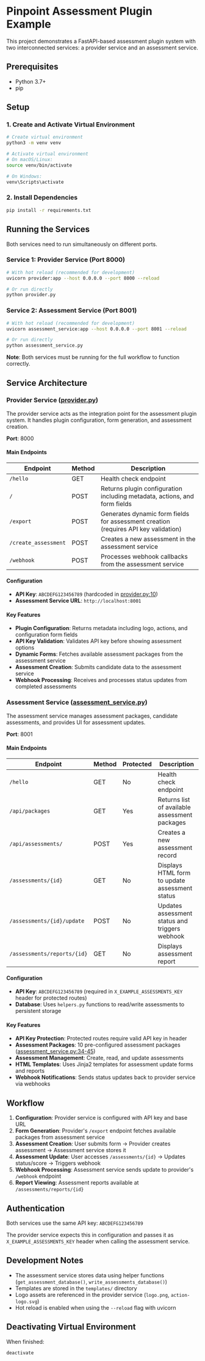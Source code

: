 # Pinpoint Assessment Plugin Example

This project demonstrates a FastAPI-based assessment plugin system with two interconnected services: a provider service and an assessment service.

## Prerequisites

- Python 3.7+
- pip

## Setup

### 1. Create and Activate Virtual Environment

```bash
# Create virtual environment
python3 -m venv venv

# Activate virtual environment
# On macOS/Linux:
source venv/bin/activate

# On Windows:
venv\Scripts\activate
```

### 2. Install Dependencies

```bash
pip install -r requirements.txt
```

## Running the Services

Both services need to run simultaneously on different ports.

### Service 1: Provider Service (Port 8000)

```bash
# With hot reload (recommended for development)
uvicorn provider:app --host 0.0.0.0 --port 8000 --reload

# Or run directly
python provider.py
```

### Service 2: Assessment Service (Port 8001)

```bash
# With hot reload (recommended for development)
uvicorn assessment_service:app --host 0.0.0.0 --port 8001 --reload

# Or run directly
python assessment_service.py
```

**Note**: Both services must be running for the full workflow to function correctly.

## Service Architecture

### Provider Service ([provider.py](provider.py))

The provider service acts as the integration point for the assessment plugin system. It handles plugin configuration, form generation, and assessment creation.

**Port**: 8000

#### Main Endpoints

| Endpoint | Method | Description |
|----------|--------|-------------|
| `/hello` | GET | Health check endpoint |
| `/` | POST | Returns plugin configuration including metadata, actions, and form fields |
| `/export` | POST | Generates dynamic form fields for assessment creation (requires API key validation) |
| `/create_assessment` | POST | Creates a new assessment in the assessment service |
| `/webhook` | POST | Processes webhook callbacks from the assessment service |

#### Configuration

- **API Key**: `ABCDEFG123456789` (hardcoded in [provider.py:10](provider.py#L10))
- **Assessment Service URL**: `http://localhost:8001`

#### Key Features

- **Plugin Configuration**: Returns metadata including logo, actions, and configuration form fields
- **API Key Validation**: Validates API key before showing assessment options
- **Dynamic Forms**: Fetches available assessment packages from the assessment service
- **Assessment Creation**: Submits candidate data to the assessment service
- **Webhook Processing**: Receives and processes status updates from completed assessments

### Assessment Service ([assessment_service.py](assessment_service.py))

The assessment service manages assessment packages, candidate assessments, and provides UI for assessment updates.

**Port**: 8001

#### Main Endpoints

| Endpoint | Method | Protected | Description |
|----------|--------|-----------|-------------|
| `/hello` | GET | No | Health check endpoint |
| `/api/packages` | GET | Yes | Returns list of available assessment packages |
| `/api/assessments/` | POST | Yes | Creates a new assessment record |
| `/assessments/{id}` | GET | No | Displays HTML form to update assessment status |
| `/assessments/{id}/update` | POST | No | Updates assessment status and triggers webhook |
| `/assessments/reports/{id}` | GET | No | Displays assessment report |

#### Configuration

- **API Key**: `ABCDEFG123456789` (required in `X_EXAMPLE_ASSESSMENTS_KEY` header for protected routes)
- **Database**: Uses `helpers.py` functions to read/write assessments to persistent storage

#### Key Features

- **API Key Protection**: Protected routes require valid API key in header
- **Assessment Packages**: 10 pre-configured assessment packages ([assessment_service.py:34-45](assessment_service.py#L34-L45))
- **Assessment Management**: Create, read, and update assessments
- **HTML Templates**: Uses Jinja2 templates for assessment update forms and reports
- **Webhook Notifications**: Sends status updates back to provider service via webhooks

## Workflow

1. **Configuration**: Provider service is configured with API key and base URL
2. **Form Generation**: Provider's `/export` endpoint fetches available packages from assessment service
3. **Assessment Creation**: User submits form → Provider creates assessment → Assessment service stores it
4. **Assessment Update**: User accesses `/assessments/{id}` → Updates status/score → Triggers webhook
5. **Webhook Processing**: Assessment service sends update to provider's `/webhook` endpoint
6. **Report Viewing**: Assessment reports available at `/assessments/reports/{id}`

## Authentication

Both services use the same API key: `ABCDEFG123456789`

The provider service expects this in configuration and passes it as `X_EXAMPLE_ASSESSMENTS_KEY` header when calling the assessment service.

## Development Notes

- The assessment service stores data using helper functions (`get_assessment_database()`, `write_assessments_database()`)
- Templates are stored in the `templates/` directory
- Logo assets are referenced in the provider service (`logo.png`, `action-logo.svg`)
- Hot reload is enabled when using the `--reload` flag with uvicorn

## Deactivating Virtual Environment

When finished:

```bash
deactivate
```
